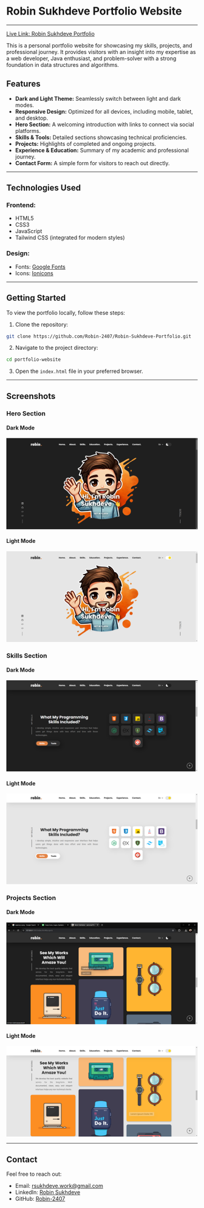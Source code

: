 # Robin Sukhdeve Portfolio Website

---

[Live Link: Robin Sukhdeve Portfolio](https://robinsukhdeve.netlify.app/)

This is a personal portfolio website for showcasing my skills, projects, and professional journey. It provides visitors with an insight into my expertise as a web developer, Java enthusiast, and problem-solver with a strong foundation in data structures and algorithms.

## Features

- **Dark and Light Theme:** Seamlessly switch between light and dark modes.
- **Responsive Design:** Optimized for all devices, including mobile, tablet, and desktop.
- **Hero Section:** A welcoming introduction with links to connect via social platforms.
- **Skills & Tools:** Detailed sections showcasing technical proficiencies.
- **Projects:** Highlights of completed and ongoing projects.
- **Experience & Education:** Summary of my academic and professional journey.
- **Contact Form:** A simple form for visitors to reach out directly.

---

## Technologies Used

### Frontend:

- HTML5
- CSS3
- JavaScript
- Tailwind CSS (integrated for modern styles)

### Design:

- Fonts: [Google Fonts](https://fonts.google.com)
- Icons: [Ionicons](https://ionicons.com)

---

## Getting Started

To view the portfolio locally, follow these steps:

1. Clone the repository:

```bash
git clone https://github.com/Robin-2407/Robin-Sukhdeve-Portfolio.git
```

2. Navigate to the project directory:

```bash
cd portfolio-website
```

3. Open the `index.html` file in your preferred browser.

---

## Screenshots

### Hero Section

#### Dark Mode

![Hero Section Dark](./assets/images/hero-section-dark.png)

#### Light Mode

![Hero Section](./assets/images/hero-section-light.png)

### Skills Section

#### Dark Mode

![Skills Section Dark](./assets/images/skill-section-dark.png)

#### Light Mode

![Skills Section](./assets/images/skill-section-light.png)

### Projects Section

#### Dark Mode

![Projects Section Dark](./assets/images/projects-section-dark.png)

#### Light Mode

![Projects Section](./assets/images/projects-section-light.png)

---

## Contact

Feel free to reach out:

- Email: rsukhdeve.work@gmail.com
- LinkedIn: [Robin Sukhdeve](#)
- GitHub: [Robin-2407](#)
